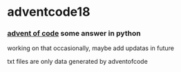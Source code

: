 # adventcode18
### [advent of code](adventofcode.com/2018) some answer in python
working on that occasionally, maybe add updatas in future   

txt files are only data generated by adventofcode 
